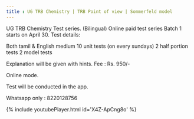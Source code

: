 ```yaml
---
title : UG TRB Chemistry | TRB Point of view | Sommerfeld model
---
```


UG TRB Chemistry Test series. (Bilingual)
Online paid test series Batch 1 starts on April 30.
Test details:

Both tamil & English medium
10 unit tests (on every sundays)
2 half portion tests
2 model tests

Explanation will be given with hints.
Fee : Rs. 950/-

Online mode.

Test will be conducted in the app.

Whatsapp only : 8220128756



{% include youtubePlayer.html id='X4Z-ApCng8o' %}
